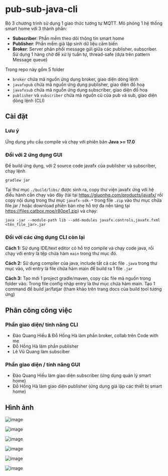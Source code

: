 # pub-sub-java-cli
Bộ 3 chương trình sử dụng 1 giao thức tương tự MQTT. Mô phỏng 1 hệ thống smart home với 3 thành phần:

- **Subscriber**: Phần mềm theo dõi thông tin smart home
- **Publisher**: Phần mềm giả lập sinh dữ liệu cảm biến
- **Broker**: Server phân phối message gửi giữa các publisher, subscriber. Sử dụng 1 hàng chờ để xử lý tuần tự, thread-safe (dựa trên pattern Message queue)

Trong repo này gồm 5 folder
- `broker` chứa mã nguồn ứng dụng broker, giao diện dòng lệnh
- `javafxpub` chứa mã nguồn ứng dụng publisher, giao diện đồ hoạ
- `javafxsub` chứa mã nguồn ứng dụng subscriber, giao diện đồ hoạ
- `publisher` và `subscriber` chứa mã nguồn cũ của pub và sub, giao diện dòng lệnh (CLI)

## Cài đặt
### Lưu ý
Ứng dụng yêu cầu compile và chạy với phiên bản **Java >= 17.0**

### Đối với 2 ứng dụng GUI
Để build ứng dụng, với 2 source code javafx của publisher và subscriber, chạy lệnh

`gradlew jar`

Tại thư mục `./build/libs/` được sinh ra, copy thư viện javafx ứng với hệ điều hành cần chạy vào đây (tải tại https://gluonhq.com/products/javafx/ rồi copy nội dung trong thư mục `javafx-sdk-*` trong file `.zip` vào thư mục chứa file jar / hoặc download phiên bản nhẹ hỗ trợ đa nền tảng tại https://files.catbox.moe/r80pe1.zip) và chạy:

`java -jar --module-path lib --add-modules javafx.controls,javafx.fxml <tên_file_jar>.jar`

### Đối với các ứng dụng CLI còn lại
**Cách 1:** Sử dụng IDE/text editor có hỗ trợ compile và chạy code java, rồi chạy với entry là tệp chứa hàm `main` trong thư mục đó.

**Cách 2:** Sử dụng compiler của java, include tất cả các file `.java` trong thư mục vào, với entry là file chứa hàm main để build ra 1 file `.jar`

**Cách 3:** Tạo mới 1 project gradle/maven, copy các file mã nguồn trong folder vào. Trong file config nhập entry là thư mục chứa hàm main. Tạo 1 command để build jar/fatjar (tham khảo trên trang docs của build tool tương ứng)

## Phân công công việc
### Phần giao diện/ tính năng CLI
- Đào Quang Hiếu & Đỗ Hồng Hà làm phần broker, collab trên Code with me
- Đỗ Hồng Hà làm phần publisher
- Lê Vũ Quang làm subsciber

### Phần giao diện / tính năng GUI
- Đào Quang Hiếu làm giao diện subscriber (ứng dụng quản lý smart home)
- Đỗ Hồng Hà làm giao diện publisher (ứng dụng giả lập các thiết bị smart home)

## Hình ảnh
![image](https://user-images.githubusercontent.com/63568218/146670351-73aa8939-b98e-4c6a-b36a-c8e0c20ccf11.png)

![image](https://user-images.githubusercontent.com/63568218/146670355-2afa7908-7096-4a2a-9999-633df9cbea71.png)

![image](https://user-images.githubusercontent.com/63568218/146670359-76d42377-05cb-4adf-93d8-cdd58dfc7e7e.png)

![image](https://user-images.githubusercontent.com/63568218/146670364-78393d4f-f926-4ed6-ab7d-e703bf7d1a27.png)

![image](https://user-images.githubusercontent.com/63568218/146670371-10a6c1a4-e544-4668-95e8-258ee5a6af98.png)

![image](https://user-images.githubusercontent.com/63568218/146670375-d1d4af7b-98cc-4da4-a84c-ea34cb845b57.png)
